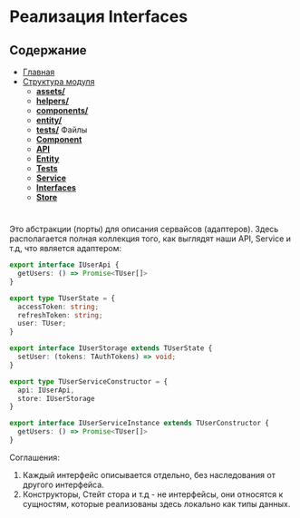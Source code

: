 # **Реализация Interfaces**

## **Содержание**

- [Главная](README.md)
- [Структура модуля](../directories/README.md)
  - [**assets/**](../directories/assets.md)
  - [**helpers/**](../directories/helpers.md)
  - [**components/**](../directories/components.md)
  - [**entity/**](../directories/entity.md)
  - [**tests/**](../directories/tests.md)
Файлы
  - [**Component**](component.md)
  - [**API**](api.md)
  - [**Entity**](entity.md)
  - [**Tests**](tests.md)
  - [**Service**](service.md)
  - [**Interfaces**](interfaces.md)
  - [**Store**](store.md)

#

Это абстракции (порты) для описания сервайсов (адаптеров). Здесь располагается полная коллекция того, как выглядят наши API, Service и т.д, что является адаптером:

```typescript
export interface IUserApi {
  getUsers: () => Promise<TUser[]>
}

export type TUserState = {
  accessToken: string;
  refreshToken: string;
  user: TUser;
}

export interface IUserStorage extends TUserState {
  setUser: (tokens: TAuthTokens) => void;
}

export type TUserServiceConstructor = {
  api: IUserApi,
  store: IUserStorage
}

export interface IUserServiceInstance extends TUserConstructor {
  getUsers: () => Promise<TUser[]>
}
```

Соглашения:

1. Каждый интерфейс описывается отдельно, без наследования от другого интерфейса.
2. Конструкторы, Стейт стора и т.д - не интерфейсы, они относятся к сущностям, которые реализованы здесь локально как типы данных.